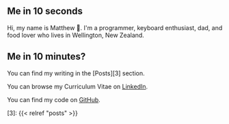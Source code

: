 ## Me in 10 seconds

Hi, my name is Matthew 👋. I'm a programmer, keyboard enthusiast, dad, and food lover who lives in Wellington, New Zealand.

## Me in 10 minutes?

You can find my writing in the [Posts][3] section.

You can browse my Curriculum Vitae on [LinkedIn][1].

You can find my code on [GitHub][2].

[1]: https://www.linkedin.com/in/heymatthew/
[2]: https://github.com/heymatthew
[3]: {{< relref "posts" >}}
